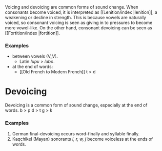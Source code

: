 
Voicing and devoicing are common forms of sound change. When consonants become voiced, it is interpreted as [[Lenition/index |lenition]], a weakening or decline in strength. This is because vowels are naturally voiced, so consonant voicing is seen as giving in to pressures to become more vowel-like. On the other hand, consonant devoicing can be seen as [[Fortition/index |fortition]].

### Examples
- between vowels (V_V).
	- Latin *lupu* > *lubo*.
- at the end of words:
	- [[Old French to Modern French]] t > d

# Devoicing

Devoicing is a common form of sound change, especially at the end of words. 
b > p
d > t
g > k

### Examples
1. German final-devoicing occurs word-finally and syllable finally.
2. Kaqchikel (Mayan) sonorants *l, r, w, j* become voiceless at the ends of words.

